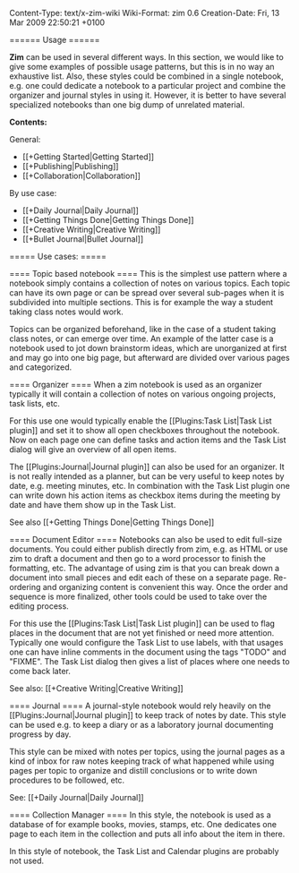 Content-Type: text/x-zim-wiki
Wiki-Format: zim 0.6
Creation-Date: Fri, 13 Mar 2009 22:50:21 +0100

====== Usage ======

**Zim** can be used in several different ways. In this section, we would like to give some examples of possible usage patterns, but this is in no way an exhaustive list. Also, these styles could be combined in a single notebook, e.g. one could dedicate a notebook to a particular project and combine the organizer and journal styles in using it. However, it is better to have several specialized notebooks than one big dump of unrelated material.

**Contents:**

General:
* [[+Getting Started|Getting Started]]
* [[+Publishing|Publishing]]
* [[+Collaboration|Collaboration]]

By use case:
* [[+Daily Journal|Daily Journal]]
* [[+Getting Things Done|Getting Things Done]]
* [[+Creative Writing|Creative Writing]]
* [[+Bullet Journal|Bullet Journal]]


===== Use cases: =====

==== Topic based notebook ====
This is the simplest use pattern where a notebook simply contains a collection of notes on various topics. Each topic can have its own page or can be spread over several sub-pages when it is subdivided into multiple sections. This is for example the way a student taking class notes would work.

Topics can be organized beforehand, like in the case of a student taking class notes, or can emerge over time. An example of the latter case is a notebook used to jot down brainstorm ideas, which are unorganized at first and may go into one big page, but afterward are divided over various pages and categorized.

==== Organizer ====
When a zim notebook is used as an organizer typically it will contain a collection of notes on various ongoing projects, task lists, etc.

For this use one would typically enable the [[Plugins:Task List|Task List plugin]] and set it to show all open checkboxes throughout the notebook. Now on each page one can define tasks and action items and the Task List dialog will give an overview of all open items.

The [[Plugins:Journal|Journal plugin]] can also be used for an organizer. It is not really intended as a planner, but can be very useful to keep notes by date, e.g. meeting minutes, etc. In combination with the Task List plugin one can write down his action items as checkbox items during the meeting by date and have them show up in the Task List.

See also [[+Getting Things Done|Getting Things Done]]

==== Document Editor ====
Notebooks can also be used to edit full-size documents. You could either publish directly from zim, e.g. as HTML or use zim to draft a document and then go to a word processor to finish the formatting, etc. The advantage of using zim is that you can break down a document into small pieces and edit each of these on a separate page. Re-ordering and organizing content is convenient this way. Once the order and sequence is more finalized, other tools could be used to take over the editing process.

For this use the [[Plugins:Task List|Task List plugin]] can be used to flag places in the document that are not yet finished or need more attention. Typically one would configure the Task List to use labels, with that usages one can have inline comments in the document using the tags "TODO" and "FIXME". The Task List dialog then gives a list of places where one needs to come back later.

See also: [[+Creative Writing|Creative Writing]]

==== Journal ====
A journal-style notebook would rely heavily on the [[Plugins:Journal|Journal plugin]] to keep track of notes by date. This style can be used e.g. to keep a diary or as a laboratory journal documenting progress by day.

This style can be mixed with notes per topics, using the journal pages as a kind of inbox for raw notes keeping track of what happened while using pages per topic to organize and distill conclusions or to write down procedures to be followed, etc.

See: [[+Daily Journal|Daily Journal]]

==== Collection Manager ====
In this style, the notebook is used as a database of for example books, movies, stamps, etc. One dedicates one page to each item in the collection and puts all info about the item in there.

In this style of notebook, the Task List and Calendar plugins are probably not used.
